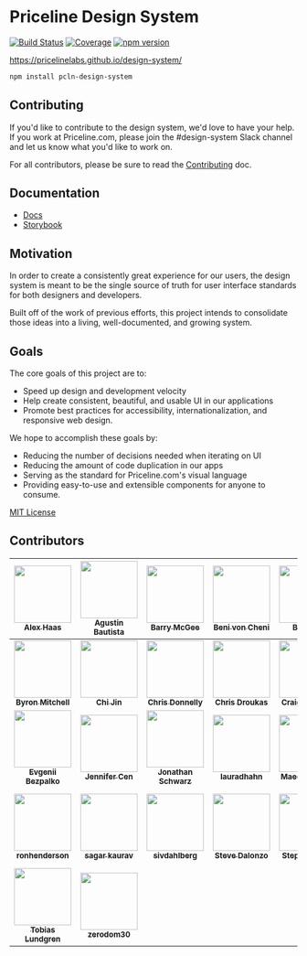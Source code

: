 # Priceline Design System

[![Build Status][travis-badge]][travis]
[![Coverage][coverage-badge]][coverage]
[![npm version][npm version]][npm version]

https://pricelinelabs.github.io/design-system/

```sh
npm install pcln-design-system
```

## Contributing

If you'd like to contribute to the design system, we'd love to have your help.
If you work at Priceline.com, please join the #design-system Slack channel and
let us know what you'd like to work on.

For all contributors, please be sure to read the
[Contributing](CONTRIBUTING.md) doc.

## Documentation

- [Docs][site]
- [Storybook][storybook]

## Motivation

In order to create a consistently great experience for our users, the design
system is meant to be the single source of truth for user interface standards
for both designers and developers.

Built off of the work of previous efforts, this project intends
to consolidate those ideas into a living, well-documented, and growing system.

## Goals

The core goals of this project are to:

- Speed up design and development velocity
- Help create consistent, beautiful, and usable UI in our applications
- Promote best practices for accessibility, internationalization, and
  responsive web design.

We hope to accomplish these goals by:

- Reducing the number of decisions needed when iterating on UI
- Reducing the amount of code duplication in our apps
- Serving as the standard for Priceline.com's visual language
- Providing easy-to-use and extensible components for anyone to consume.

[MIT License](LICENSE.md)

## Contributors

|   [<img src="https://avatars0.githubusercontent.com/u/10518812?v=4" width="100px;"/><br /><sub><b>Alex Haas</b></sub>](https://github.com/haasalex16)   | [<img src="https://avatars0.githubusercontent.com/u/5533800?v=4" width="100px;"/><br /><sub><b>Agustin Bautista</b></sub>](http://agustinbautista.com) |     [<img src="https://avatars2.githubusercontent.com/u/505570?v=4" width="100px;"/><br /><sub><b>Barry McGee</b></sub>](https://barrymcgee.co.uk)     | [<img src="https://avatars2.githubusercontent.com/u/6441326?v=4" width="100px;"/><br /><sub><b>Beni von Cheni</b></sub>](https://twitter.com/benivoncheni) |      [<img src="https://avatars3.githubusercontent.com/u/9540294?v=4" width="100px;"/><br /><sub><b>Bing Bai</b></sub>](https://github.com/bertya)       |               [<img src="https://avatars1.githubusercontent.com/u/3451712?v=4" width="100px;"/><br /><sub><b>Brent Jackson</b></sub>](http://jxnblk.com)                | [<img src="https://avatars1.githubusercontent.com/u/370264?v=4" width="100px;"/><br /><sub><b>Brookes Stephens</b></sub>](https://github.com/broox9)  |
| :-----------------------------------------------------------------------------------------------------------------------------------------------------: | :----------------------------------------------------------------------------------------------------------------------------------------------------: | :----------------------------------------------------------------------------------------------------------------------------------------------------: | :--------------------------------------------------------------------------------------------------------------------------------------------------------: | :------------------------------------------------------------------------------------------------------------------------------------------------------: | :---------------------------------------------------------------------------------------------------------------------------------------------------------------------: | :---------------------------------------------------------------------------------------------------------------------------------------------------: |
|   [<img src="https://avatars0.githubusercontent.com/u/1385339?v=4" width="100px;"/><br /><sub><b>Byron Mitchell</b></sub>](https://github.com/byrekt)   |   [<img src="https://avatars2.githubusercontent.com/u/15325954?v=4" width="100px;"/><br /><sub><b>Chi Jin</b></sub>](https://github.com/jinchi2013)    | [<img src="https://avatars2.githubusercontent.com/u/1270178?v=4" width="100px;"/><br /><sub><b>Chris Donnelly</b></sub>](https://github.com/donnobot)  |      [<img src="https://avatars0.githubusercontent.com/u/1759514?v=4" width="100px;"/><br /><sub><b>Chris Droukas</b></sub>](http://chrisdroukas.com)      |    [<img src="https://avatars3.githubusercontent.com/u/3260642?v=4" width="100px;"/><br /><sub><b>Craig Palermo</b></sub>](https://craigpalermo.com)     |            [<img src="https://avatars3.githubusercontent.com/u/32394093?v=4" width="100px;"/><br /><sub><b>daljeetk</b></sub>](https://github.com/daljeetk)             |       [<img src="https://avatars1.githubusercontent.com/u/747823?v=4" width="100px;"/><br /><sub><b>Evan Pipta</b></sub>](http://evanpipta.com)       |
| [<img src="https://avatars1.githubusercontent.com/u/14366048?v=4" width="100px;"/><br /><sub><b>Evgenii Bezpalko</b></sub>](https://github.com/Degron)  | [<img src="https://avatars0.githubusercontent.com/u/6467349?v=4" width="100px;"/><br /><sub><b>Jennifer Cen</b></sub>](https://github.com/cenjennifer) | [<img src="https://avatars2.githubusercontent.com/u/16601510?v=4" width="100px;"/><br /><sub><b>Jonathan Schwarz</b></sub>](https://github.com/jes708) |    [<img src="https://avatars2.githubusercontent.com/u/2086094?v=4" width="100px;"/><br /><sub><b>lauradhahn</b></sub>](https://github.com/lauradhahn)     |   [<img src="https://avatars3.githubusercontent.com/u/5679105?v=4" width="100px;"/><br /><sub><b>Maedeh Safari</b></sub>](https://github.com/msafari)    |               [<img src="https://avatars1.githubusercontent.com/u/1974993?v=4" width="100px;"/><br /><sub><b>Malek Hakim</b></sub>](http://malekhakim.me)               | [<img src="https://avatars1.githubusercontent.com/u/1365995?v=4" width="100px;"/><br /><sub><b>Rina Krevat</b></sub>](https://http://rinakrevat.com/) |
| [<img src="https://avatars0.githubusercontent.com/u/5322552?v=4" width="100px;"/><br /><sub><b>ronhenderson</b></sub>](https://github.com/ronhenderson) | [<img src="https://avatars3.githubusercontent.com/u/8871080?v=4" width="100px;"/><br /><sub><b>sagar kaurav</b></sub>](https://github.com/sagarkaurav) | [<img src="https://avatars3.githubusercontent.com/u/15033101?v=4" width="100px;"/><br /><sub><b>sivdahlberg</b></sub>](https://github.com/sivdahlberg) |    [<img src="https://avatars2.githubusercontent.com/u/2132853?v=4" width="100px;"/><br /><sub><b>Steve Dalonzo</b></sub>](https://github.com/sdalonzo)    | [<img src="https://avatars2.githubusercontent.com/u/2953256?v=4" width="100px;"/><br /><sub><b>Stephen Sulik</b></sub>](https://github.com/stephensulik) | [<img src="https://avatars1.githubusercontent.com/u/16071129?v=4" width="100px;"/><br /><sub><b>Torng-Lin (Taffy) Chen</b></sub>](https://github.com/tornglintaffychen) |      [<img src="https://avatars1.githubusercontent.com/u/45636494?v=4" width="100px;"/><br /><sub><b>sqott</b></sub>](https://github.com/sqott)       |
|   [<img src="https://avatars1.githubusercontent.com/u/862774?v=4" width="100px;"/><br /><sub><b>Tobias Lundgren</b></sub>](https://lundgren.design/)    |   [<img src="https://avatars1.githubusercontent.com/u/3496298?v=4" width="100px;"/><br /><sub><b>zerodom30</b></sub>](https://github.com/zerodom30)    |

[coverage]: https://codecov.io/github/pricelinelabs/design-system
[coverage-badge]: https://img.shields.io/codecov/c/github/pricelinelabs/design-system.svg?style=flat-square
[npm version]: https://img.shields.io/npm/v/pcln-design-system.svg?style=flat-square
[site]: https://pricelinelabs.github.io/design-system/
[storybook]: https://pricelinelabs.github.io/design-system/storybook/
[travis]: https://travis-ci.org/pricelinelabs/design-system
[travis-badge]: https://img.shields.io/travis/pricelinelabs/design-system/master.svg?style=flat-square
